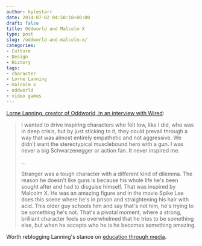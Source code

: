 ```yaml
---
author: kylestarr
date: 2014-07-02 04:50:18+00:00
draft: false
title: Oddworld and Malcolm X
type: post
slug: /oddworld-and-malcolm-x/
categories:
- Culture
- Design
- History
tags:
- character
- Lorne Lanning
- malcolm x
- oddworld
- video games
---
```


[Lorne Lanning, creator of Oddworld, in an interview with Wired](http://www.wired.co.uk/news/archive/2014-06/29/oddworld-lorne-lanning-interview):

> I wanted to drive inspiring characters who felt low, like I did, who was in deep crisis, but by just sticking to it, they could prevail through a way that was almost entirely empathetic and not aggressive. We didn't want the stereotypical musclebound hero with a gun. I was never a big Schwarzenegger or action fan. It never inspired me.
>
> …
>
> Stranger was a tough character with a different kind of dilemma. The reason he doesn't like guns is because his whole life he's been sought after and had to disguise himself. That was inspired by Malcolm X. He was an amazing figure and in the movie Spike Lee does this scene where he's in prison and straightening his hair with acid. This older guy schools him and say that's not him, he's trying to be something he's not. That's a pivotal moment, where a strong, brilliant character feels so overwhelmed that he tries to be something else, but when he accepts who he is he becomes something amazing.

Worth reblogging Lanning's stance on [education through media](/2014/06/17/not-from-school/).
